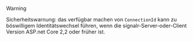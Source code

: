 > [!WARNING]
> Sicherheitswarnung: das verfügbar machen von `ConnectionId` kann zu böswilligem Identitätswechsel führen, wenn die signalr-Server-oder-Client Version ASP.net Core 2,2 oder früher ist.
